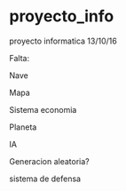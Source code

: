 # proyecto_info
proyecto informatica 13/10/16

Falta:

Nave

Mapa

Sistema economia

Planeta

IA

Generacion aleatoria?

sistema de defensa

